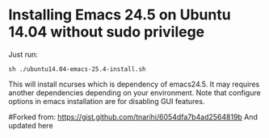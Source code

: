 # Installing Emacs 24.5 on Ubuntu 14.04 without sudo privilege
Just run:

```shell
sh ./ubuntu14.04-emacs-25.4-install.sh
```

This will install ncurses which is dependency of emacs24.5. It may requires another dependencies depending on your environment.
Note that configure options in emacs installation are for disabling GUI features.

#Forked from: https://gist.github.com/tnarihi/6054dfa7b4ad2564819b
And updated here
